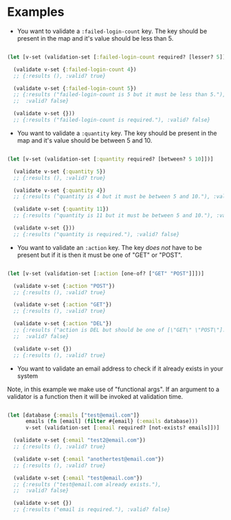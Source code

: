 # Examples

* You want to validate a `:failed-login-count` key. The key should be present in
the map and it's value should be less than 5.

```clojure

(let [v-set (validation-set [:failed-login-count required? [lesser? 5]])]

  (validate v-set {:failed-login-count 4})
  ;; {:results (), :valid? true}

  (validate v-set {:failed-login-count 5})
  ;; {:results ("failed-login-count is 5 but it must be less than 5."),
  ;;  :valid? false}

  (validate v-set {}))
  ;; {:results ("failed-login-count is required."), :valid? false}

```

* You want to validate a `:quantity` key. The key should be present in the map and
it's value should be between 5 and 10.

```clojure

(let [v-set (validation-set [:quantity required? [between? 5 10]])]

  (validate v-set {:quantity 5})
  ;; {:results (), :valid? true}

  (validate v-set {:quantity 4})
  ;; {:results ("quantity is 4 but it must be between 5 and 10."), :valid? false}

  (validate v-set {:quantity 11})
  ;; {:results ("quantity is 11 but it must be between 5 and 10."), :valid? false}

  (validate v-set {}))
  ;; {:results ("quantity is required."), :valid? false}

```

* You want to validate an `:action` key. The key *does not* have to be present
but if it is then it must be one of "GET" or "POST".

```clojure

(let [v-set (validation-set [:action [one-of? ["GET" "POST"]]])]

  (validate v-set {:action "POST"})
  ;; {:results (), :valid? true}

  (validate v-set {:action "GET"})
  ;; {:results (), :valid? true}

  (validate v-set {:action "DEL"})
  ;; {:results ("action is DEL but should be one of [\"GET\" \"POST\"]."),
  ;;  :valid? false}

  (validate v-set {})
  ;; {:results (), :valid? true}

```

* You want to validate an email address to check if it already exists in your system

Note, in this example we make use of "functional args". If an argument to a validator is
a function then it will be invoked at validation time.

```clojure

(let [database {:emails ["test@email.com"]}
      emails (fn [email] (filter #{email} (:emails database)))
      v-set (validation-set [:email required? [not-exists? emails]])]

  (validate v-set {:email "test2@email.com"})
  ;; {:results (), :valid? true}

  (validate v-set {:email "anothertest@email.com"})
  ;; {:results (), :valid? true}

  (validate v-set {:email "test@email.com"})
  ;; {:results ("test@email.com already exists."),
  ;;  :valid? false}

  (validate v-set {})
  ;; {:results ("email is required."), :valid? false}

```
